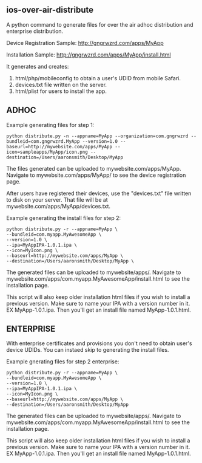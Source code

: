 ## ios-over-air-distribute ##

A python command to generate files for over the air adhoc distribution and enterprise distribution.

Device Registration Sample:
http://gngrwzrd.com/apps/MyApp

Installation Sample:
http://gngrwzrd.com/apps/MyApp/install.html

It generates and creates:

1. html/php/mobileconfig to obtain a user's UDID from mobile Safari.
2. devices.txt file written on the server.
3. html/plist for users to install the app.

## ADHOC ##

Example generating files for step 1:

	python distribute.py -n --appname=MyApp --organization=com.gngrwzrd --bundleid=com.gngrwzrd.MyApp --version=1.0 --baseurl=http://mywebsite.com/apps/MyApp --icon=sampleapps/MyApp/icon.png --destination=/Users/aaronsmith/Desktop/MyApp

The files generated can be uploaded to mywebsite.com/apps/MyApp. Navigate to mywebsite.com/apps/MyApp/ to see the device registration page.

After users have registered their devices, use the "devices.txt" file written to disk on your server. That file will be at mywebsite.com/apps/MyApp/devices.txt.

Example generating the install files for step 2:

	python distribute.py -r --appname=MyApp \
	--bundleid=com.myapp.MyAwesomeApp \
	--version=1.0 \
	--ipa=MyAppIPA-1.0.1.ipa \
	--icon=MyIcon.png \
	--baseurl=http://mywebsite.com/apps/MyApp \
	--destination=/Users/aaronsmith/Desktop/MyApp \

The generated files can be uploaded to mywebsite/apps/. Navigate to mywebsite.com/apps/com.myapp.MyAwesomeApp/install.html to see the installation page.

This script will also keep older installation html files if you wish to install a previous version. Make sure to name your IPA with a version number in it. EX MyApp-1.0.1.ipa. Then you'll get an install file named MyApp-1.0.1.html.

## ENTERPRISE ##

With enterprise certificates and provisions you don't need to obtain user's device UDIDs. You can instaed  skip to generating the install files.

Example gnerating files for step 2 enterprise:

	python distribute.py -r --appname=MyApp \
	--bundleid=com.myapp.MyAwesomeApp \
	--version=1.0 \
	--ipa=MyAppIPA-1.0.1.ipa \
	--icon=MyIcon.png \
	--baseurl=http://mywebsite.com/apps/MyApp \
	--destination=/Users/aaronsmith/Desktop/MyApp

The generated files can be uploaded to mywebsite/apps/. Navigate to mywebsite.com/apps/com.myapp.MyAwesomeApp/install.html to see the installation page.

This script will also keep older installation html files if you wish to install a previous version. Make sure to name your IPA with a version number in it. EX MyApp-1.0.1.ipa. Then you'll get an install file named MyApp-1.0.1.html.
